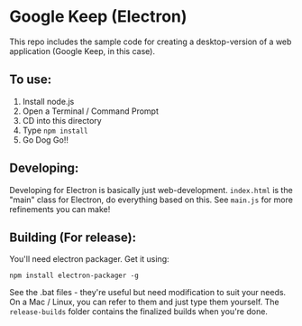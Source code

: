 # Google Keep (Electron)

This repo includes the sample code for creating a desktop-version of a web application (Google Keep, in this case). 

## To use:

1. Install node.js
2. Open a Terminal / Command Prompt
3. CD into this directory
4. Type `npm install`
5. Go Dog Go!!

## Developing:

Developing for Electron is basically just web-development. `index.html` is the "main" class for Electron, do everything based on this. See `main.js` for more refinements you can make!

## Building (For release):

You'll need electron packager. Get it using:

`npm install electron-packager -g`

See the .bat files - they're useful but need modification to suit your needs. On a Mac / Linux, you can refer to them and just type them yourself. The `release-builds` folder contains the finalized builds when you're done.
